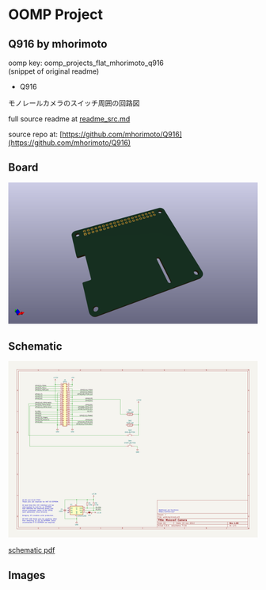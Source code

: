 # OOMP Project  
## Q916  by mhorimoto  
  
oomp key: oomp_projects_flat_mhorimoto_q916  
(snippet of original readme)  
  
- Q916  
  
モノレールカメラのスイッチ周囲の回路図  
  
  
  
  full source readme at [readme_src.md](readme_src.md)  
  
source repo at: [https://github.com/mhorimoto/Q916](https://github.com/mhorimoto/Q916)  
## Board  
  
[![working_3d.png](working_3d_600.png)](working_3d.png)  
## Schematic  
  
[![working_schematic.png](working_schematic_600.png)](working_schematic.png)  
  
[schematic pdf](working_schematic.pdf)  
## Images  
